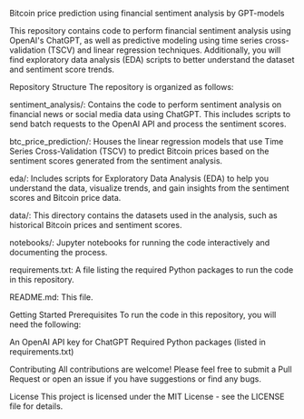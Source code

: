 Bitcoin price prediction using financial sentiment analysis by GPT-models

This repository contains code to perform financial sentiment analysis using OpenAI's ChatGPT, as well as predictive modeling using time series cross-validation (TSCV) and linear regression techniques. Additionally, you will find exploratory data analysis (EDA) scripts to better understand the dataset and sentiment score trends.

Repository Structure
The repository is organized as follows:

sentiment_analysis/: Contains the code to perform sentiment analysis on financial news or social media data using ChatGPT. This includes scripts to send batch requests to the OpenAI API and process the sentiment scores.

btc_price_prediction/: Houses the linear regression models that use Time Series Cross-Validation (TSCV) to predict Bitcoin prices based on the sentiment scores generated from the sentiment analysis.

eda/: Includes scripts for Exploratory Data Analysis (EDA) to help you understand the data, visualize trends, and gain insights from the sentiment scores and Bitcoin price data.

data/: This directory contains the datasets used in the analysis, such as historical Bitcoin prices and sentiment scores.

notebooks/: Jupyter notebooks for running the code interactively and documenting the process.

requirements.txt: A file listing the required Python packages to run the code in this repository.

README.md: This file.

Getting Started
Prerequisites
To run the code in this repository, you will need the following:

An OpenAI API key for ChatGPT
Required Python packages (listed in requirements.txt)

Contributing
All contributions are welcome! Please feel free to submit a Pull Request or open an issue if you have suggestions or find any bugs.

License
This project is licensed under the MIT License - see the LICENSE file for details.
